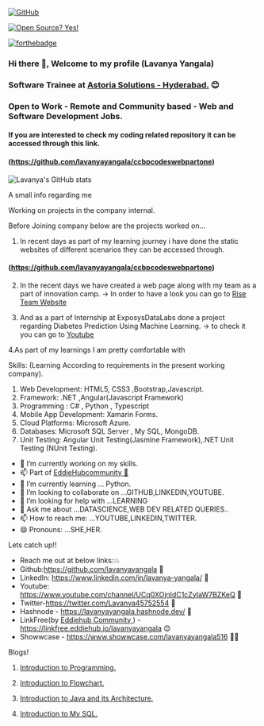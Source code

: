 <!-- **lavanyayangala/lavanyayangala** is a ✨ _special_ ✨ repository because its `README.md` (this file) appears on your GitHub profile. -->

<!-- Here are some ideas to get you started: -->

[![GitHub](https://badgen.net/badge/icon/github?icon=github&label)](https://github.com)

[![Open Source? Yes!](https://badgen.net/badge/Open%20Source%20%3F/Yes%21/blue?icon=github)](https://github.com/Naereen/badges/)

[![forthebadge](https://forthebadge.com/images/badges/built-with-love.svg)](https://forthebadge.com)

### Hi there 👋, Welcome to my profile (Lavanya Yangala)
### Software Trainee at <a href = "https://www.astoriasolutions.com/">Astoria Solutions - Hyderabad.</a> 😊
### Open to Work - Remote and Community based - Web and Software Development Jobs.
#### If you are interested to check my coding related repository it can be accessed through this link.

#### (https://github.com/lavanyayangala/ccbpcodeswebpartone)


<!-- [![Lavanya's GitHub stats](https://github-readme-stats.vercel.app/api?username=lavanyayangala)](https://github.com/anuraghazra/github-readme-stats) -->

![Lavanya's GitHub stats](https://github-readme-stats.vercel.app/api?username=lavanyayangala&theme=radical&show_icons=true)
<!-- 
<a href="https://github.com/anuraghazra/github-readme-stats">
  <img align="center" src="https://github-readme-stats.vercel.app/api/pin/?username=anuraghazra&repo=github-readme-stats" />
</a>
<a href="https://github.com/anuraghazra/convoychat">
  <img align="center" src="https://github-readme-stats.vercel.app/api/pin/?username=anuraghazra&repo=convoychat" />
</a> -->

A small info regarding me 

Working on projects in the company internal.

Before Joining company below are the projects worked on... 

1. In recent days as part of my learning journey i have done the static websites of different scenarios they can be accessed through.
  
  #### (https://github.com/lavanyayangala/ccbpcodeswebpartone)
  
2. In the recent days we have created a web page along with my team as a part of innovation camp.
 ->  In order to have a look you can go to <a href="https://sriram5-coder.github.io/RISE_/index.html">Rise Team Website</a>

3. And as a part of Internship at ExposysDataLabs done a project regarding Diabetes Prediction Using Machine Learning.
-> to check it you can go to <a href="https://www.youtube.com/watch?v=9FZV0JCA0MA&ab_channel=lavanyayangala">Youtube</a> 

4.As part of my learnings I am pretty comfortable with  

Skills: (Learning According to requirements in the present working company).
 1. Web Development: HTML5, CSS3 ,Bootstrap,Javascript.
 2. Framework: .NET ,Angular(Javascript Framework)
 3. Programming : C# , Python , Typescript
 4. Mobile App Development: Xamarin Forms.
 5. Cloud Platforms: Microsoft Azure.
 6. Databases: Microsoft SQL Server , My SQL, MongoDB.
 7. Unit Testing: Angular Unit Testing(Jasmine Framework),.NET Unit Testing (NUnit Testing).


- 🔭 I’m currently working on my skills. 
- 📫 Part of <a href="https://github.com/EddieHubCommunity">EddieHubcommunity 🙋</a>
- 🌱 I’m currently learning ... Python.
- 👯 I’m looking to collaborate on ...GITHUB,LINKEDIN,YOUTUBE.
- 🤔 I’m looking for help with ...LEARNING
- 💬 Ask me about ...DATASCIENCE,WEB DEV RELATED QUERIES..
- 📫 How to reach me: ...YOUTUBE,LINKEDIN,TWITTER.
- 😄 Pronouns: ...SHE,HER.


Lets catch up!!
- Reach me out at below links:💥
- Github:https://github.com/lavanyayangala 🙋
- LinkedIn: https://www.linkedin.com/in/lavanya-yangala/ 👸
- Youtube: https://www.youtube.com/channel/UCq0XOjnIdC1cZyIaW7BZKeQ 💬
- Twitter-https://twitter.com/Lavanya45752554 💬
- Hashnode - https://lavanyayangala.hashnode.dev/ 💬
- LinkFree(by <a href="https://linkfree.eddiehub.io/"> Eddiehub Community </a>) - https://linkfree.eddiehub.io/lavanyayangala 😊 
- Showwcase - https://www.showwcase.com/lavanyayangala516 👩‍💻

Blogs!
1. <a href="https://lavanyayangala.hashnode.dev/introduction-to-programming-and-its-languages">Introduction to Programming.</a>

2. <a href="https://lavanyayangala.hashnode.dev/flowchart">Introduction to Flowchart.</a>

3. <a href="https://lavanyayangala.hashnode.dev/introduction-to-java-architecture-of-java">Introduction to Java and its Architecture.</a>

4. <a href="https://lavanyayangala.hashnode.dev/my-sql">Introduction to My SQL.</a>
